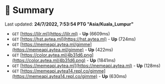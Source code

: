 # 📖 Summary
Last updated: **24/7/2022, 7:53:54 PTG "Asia/Kuala_Lumpur"**

- `GET` [https://lilr.ml](https://lilr.ml) - **Up** (6609ms)
- `GET` [https://hst.aytea.ml](https://hst.aytea.ml) - **Up** (724ms)
- `GET` [https://memeapi.aytea.ml/gimme](https://memeapi.aytea.ml/gimme) - **Up** (422ms)
- `GET` [https://color.aytea.ml/4b31d6.png](https://color.aytea.ml/4b31d6.png) - **Up** (1841ms)
- `GET` [https://memeapi.aytea.ml](https://memeapi.aytea.ml) - **Up** (128ms)
- `GET` [https://memeapi.aytea14.repl.co/gimme](https://memeapi.aytea14.repl.co/gimme) - **Up** (630ms)
